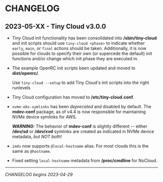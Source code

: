 # CHANGELOG

## 2023-05-XX - Tiny Cloud v3.0.0

* Tiny Cloud init functionality has been consolidated into **/sbin/tiny-cloud**
  and init scripts should use `tiny-cloud <phase>` to indicate whether `early`,
  `main`, or `final` actions should be taken.  Additionally, it is now possible
  for clouds to specify their own (or supercede the default) init functions
  and/or change which init phase they are executed in.

* The example OpenRC init scripts been updated and moved to **dist/openrc/**.

  Use `tiny-cloud --setup` to add Tiny Cloud's init scripts into the right
  runlevels

* Tiny Cloud configuration has moved to **/etc/tiny-cloud.conf**.

* `nvme-ebs-symlinks` has been _deprecated_ and disabled by default.  The
  **mdev-conf** package, as of v4.4 is now responsible for maintaining NVMe
  device symlinks for AWS.

  ***WARNING:*** The behavior of **mdev-conf** is slightly different -- either
  **/dev/sd** or **/dev/xvd** symlinks are created as indicated in NVMe device
  metadata, *but NOT both*!

* `imds` now supports `@local-hostname` alias.  For most clouds this is the
  same as `@hostname`.

* Fixed setting `local-hostname` metadata from **/proc/cmdline** for NoCloud.

----
_CHANGELOG begins 2023-04-29_
